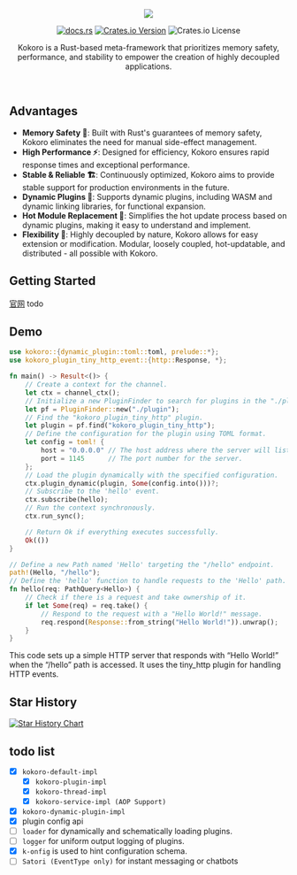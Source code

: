 <div align="center" alt="Kokoro">
  <a href="https://www.kokoro-rs.dev"><img src="https://github.com/BERADQ/kokoro-rs/assets/78293733/57a6178e-186f-4526-8ff9-52dd88712daa"></img></a>

  [![docs.rs](https://img.shields.io/docsrs/kokoro)](https://docs.rs/kokoro/latest/kokoro/)
  [![Crates.io Version](https://img.shields.io/crates/v/kokoro)](https://crates.io/crates/kokoro)
  ![Crates.io License](https://img.shields.io/crates/l/kokoro)
  
  <p>Kokoro is a Rust-based meta-framework that prioritizes memory safety, performance, and stability to empower the creation of highly decoupled applications.</p>

</div>

<br/>

## Advantages

- **Memory Safety 🦀**: Built with Rust's guarantees of memory safety, Kokoro eliminates the need for manual side-effect management.
- **High Performance ⚡️**: Designed for efficiency, Kokoro ensures rapid response times and exceptional performance.
- **Stable & Reliable 🏗️**: Continuously optimized, Kokoro aims to provide stable support for production environments in the future.
- **Dynamic Plugins 🔌**: Supports dynamic plugins, including WASM and dynamic linking libraries, for functional expansion.
- **Hot Module Replacement 🔄**: Simplifies the hot update process based on dynamic plugins, making it easy to understand and implement.
- **Flexibility 🌟**: Highly decoupled by nature, Kokoro allows for easy extension or modification. Modular, loosely coupled, hot-updatable, and distributed - all possible with Kokoro.

## Getting Started

[官网](https://www.kokoro-rs.dev)
todo

## Demo

```rust
use kokoro::{dynamic_plugin::toml::toml, prelude::*};
use kokoro_plugin_tiny_http_event::{http::Response, *};

fn main() -> Result<()> {
    // Create a context for the channel.
    let ctx = channel_ctx();
    // Initialize a new PluginFinder to search for plugins in the "./plugin" directory.
    let pf = PluginFinder::new("./plugin");
    // Find the "kokoro_plugin_tiny_http" plugin.
    let plugin = pf.find("kokoro_plugin_tiny_http");
    // Define the configuration for the plugin using TOML format.
    let config = toml! {
        host = "0.0.0.0" // The host address where the server will listen.
        port = 1145      // The port number for the server.
    };
    // Load the plugin dynamically with the specified configuration.
    ctx.plugin_dynamic(plugin, Some(config.into()))?;
    // Subscribe to the 'hello' event.
    ctx.subscribe(hello);
    // Run the context synchronously.
    ctx.run_sync();

    // Return Ok if everything executes successfully.
    Ok(())
}

// Define a new Path named 'Hello' targeting the "/hello" endpoint.
path!(Hello, "/hello");
// Define the 'hello' function to handle requests to the 'Hello' path.
fn hello(req: PathQuery<Hello>) {
    // Check if there is a request and take ownership of it.
    if let Some(req) = req.take() {
        // Respond to the request with a "Hello World!" message.
        req.respond(Response::from_string("Hello World!")).unwrap();
    }
}

```

This code sets up a simple HTTP server that responds with “Hello World!” when the “/hello” path is accessed.
It uses the tiny_http plugin for handling HTTP events.

## Star History

<a href="https://star-history.com/#kokoro-rs/kokoro&Date">
  <picture>
    <source media="(prefers-color-scheme: dark)" srcset="https://api.star-history.com/svg?repos=kokoro-rs/kokoro&type=Date&theme=dark" />
    <source media="(prefers-color-scheme: light)" srcset="https://api.star-history.com/svg?repos=kokoro-rs/kokoro&type=Date" />
    <img alt="Star History Chart" src="https://api.star-history.com/svg?repos=kokoro-rs/kokoro&type=Date" />
  </picture>
</a>

<br/>

## todo list

- [x] `kokoro-default-impl`
  - [x] `kokoro-plugin-impl`
  - [x] `kokoro-thread-impl`
  - [x] `kokoro-service-impl (AOP Support)`
- [x] `kokoro-dynamic-plugin-impl`
- [x] plugin config api
- [ ] `loader` for dynamically and schematically loading plugins.
- [ ] `logger` for uniform output logging of plugins.
- [x] `k-onfig` is used to hint configuration schema.
- [ ] `Satori (EventType only)` for instant messaging or chatbots
